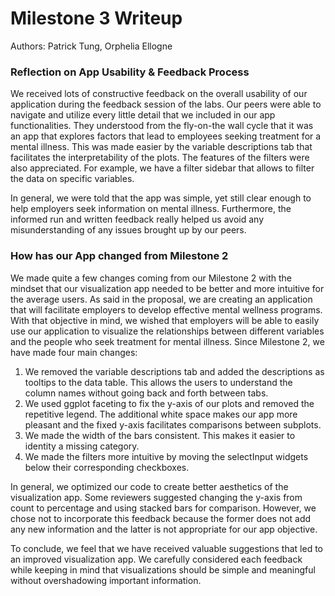 # Milestone 3 Writeup

Authors: Patrick Tung, Orphelia Ellogne

### Reflection on App Usability & Feedback Process

We received lots of constructive feedback on the overall usability of our application during the feedback session of the labs. Our peers were able to navigate and utilize every little detail that we included in our app functionalities. They understood from the fly-on-the wall cycle that it was an app that explores factors that lead to employees seeking treatment for a mental illness. This was made easier by the variable descriptions tab that facilitates the interpretability of the plots. The features of the filters were also appreciated. For example, we have a filter sidebar that allows to filter the data on specific variables. 

In general, we were told that the app was simple, yet still clear enough to help employers seek information on mental illness. Furthermore, the informed run and written feedback really helped us avoid any misunderstanding of any issues brought up by our peers. 

### How has our App changed from Milestone 2

We made quite a few changes coming from our Milestone 2 with the mindset that our visualization app needed to be better and more intuitive for the average users. As said in the proposal, we are creating an application that will facilitate employers to develop effective mental wellness programs. With that objective in mind, we wished that employers will be able to easily use our application to visualize the relationships between different variables and the people who seek treatment for mental illness. 
Since Milestone 2, we have made four main changes:

1.	We removed the variable descriptions tab and added the descriptions as tooltips to the data table. This allows the users to understand the column names without going back and forth between tabs. 
2.	We used ggplot faceting to fix the y-axis of our plots and removed the repetitive legend. The additional white space makes our app more pleasant and the fixed y-axis facilitates comparisons between subplots.
3.	We made the width of the bars consistent. This makes it easier to identity a missing category.
4.	We made the filters more intuitive by moving the selectInput widgets below their corresponding checkboxes. 

In general, we optimized our code to create better aesthetics of the visualization app. Some reviewers suggested changing the y-axis from count to percentage and using stacked bars for comparison. However, we chose not to incorporate this feedback because the former does not add any new information and the latter is not appropriate for our app objective. 

To conclude, we feel that we have received valuable suggestions that led to an improved visualization app. We carefully considered each feedback while keeping in mind that visualizations should be simple and meaningful without overshadowing important information.
